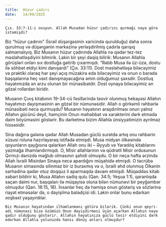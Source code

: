 ```yaml
---
title:  Hüzur çadırı
date:   14/09/2025
---
```


`Çıx. 33:7-11-i oxuyun. Allah Musadan hüzur çadırını qurmağı nəyə görə istəmişdi?`

Biz “hüzur çadırını” (İsrail düşərgəsinin xaricində qurulduğu) daha sonra qurulmuş və düşərgənin mərkəzinə yerləşdirilmiş çadırla qarışıq salmamalıyıq. Biz Musanın hüzur çadırında Allahla nə qədər tez-tez məsləhətləşdiyini bilmirik. Lakin bir şeyi dəqiq bilirik: Musanın Allahla görüşləri onları sıx dostluğa gətirib çıxarmışdı. “Rəbb Musa ilə üz-üzə, dostu ilə söhbət etdiyi kimi danışardı” (Çıx. 33:11). Dost məsləhətləşə biləcəyimiz və praktiki olaraq hər şeyi açıq müzakirə edə biləcəyimiz və onun o barədə başqalarına heç vaxt danışmayacağına əmin olduğumuz şəxsdir. Dostluq həyatımızda ən arzu olunan bir münasibətdir. Dost oynaya biləcəyimiz ən gözəl rollardan biridir.

Musanın Çıxış kitabının 19-34-cü fəsillərində təsvir olunmuş hekayəsi Allahın həyatımızı dəyişməsinin ən gözəl bir nümunəsidir. Allah o görkəmli rəhbərlə münasibəti necə qurmuşdu? Musanın həyatının araşdırılması onun yalnız Allahın gücünü deyil, həmçinin Onun məhəbbət və xarakterini dərk etmədə daim böyüməsini göstərir. Bu dərketmə bizim Allahla ünsiyyətimizin ayrılmaz hissəsidir.

Sina dağına gələnə qədər Allah Musadan güclü surətdə artıq onu rəhbərin xüsusi roluna hazırlayaraq istifadə etmişdi. Musa midyan ölkəsində qoyunların qayğısına qalarkən Allah onu iki – Əyyub və Yaradılış kitablarını yazmağa ilhamlandırmışdı. O, Misir allahlarının və qüdrətli Misir ordusunun Qırmızı dənizdə məğlub olmasının şahidi olmuşdu. O bir neçə həftə ərzində Allah İsraili Misirdən Sinaya necə apardığını müşahidə etmişdi. O təcrübə Musanın simasında silinməz bir iz buraxmış və o, İsraili əhd olunmuş Ölkənin sərhədinə qədər otuz doqquz il aparmaqda davam etmişdi. Müqəddəs kitab xəbəri bildirir ki, Musa Allahın sadiq qulu (Qan. 34:5; Yeşua 1:1), qaranlıqda saçan daimi nur, başqaları ilə müqayisə oluna bilən nümunəvi bir peyğəmbər olmuşdur (Qan. 18:15, 18). İnsanlar heç də həmişə onun göstəriş və sözlərinə riayət etməsələr də, o dəyişilmə bələdçisi idi. Lakin onlar bunu edərkən xoşbəxt yaşayırdılar.

`Biz Musanın həyatından ilhamlanmanı götürə bilərik. Çünki onun qeyri-adi nümunəsi bizə özümüzü Onun dəyişdirməsi üçün açarkən Allahın nəyə qadir olduğunu göstərir. Allahın həyatınıza güclü təsir etdiyini dərk edərkən Allahla yolunuzda hansı dönüş anları olmuşdur?`